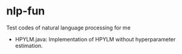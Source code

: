 nlp-fun
=======

Test codes of natural language processing for me

* HPYLM.java: Implementation of HPYLM without hyperparameter estimation.
